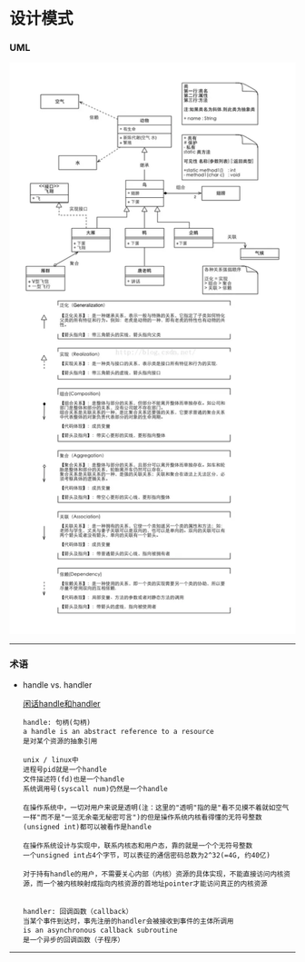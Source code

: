 # 设计模式



### UML

![](_pic/uml_1.png)





---

### 术语

* handle vs. handler

  [闲话handle和handler](https://www.cnblogs.com/idorax/p/6414007.html)

  ``` text
  handle: 句柄(勾柄)
  a handle is an abstract reference to a resource
  是对某个资源的抽象引用
  
  unix / linux中
  进程号pid就是一个handle
  文件描述符(fd)也是一个handle
  系统调用号(syscall num)仍然是一个handle
  
  在操作系统中，一切对用户来说是透明(注：这里的"透明"指的是"看不见摸不着就如空气一样"而不是"一览无余毫无秘密可言")的但是操作系统内核看得懂的无符号整数(unsigned int)都可以被看作是handle
  
  在操作系统设计与实现中，联系内核态和用户态，靠的就是一个个无符号整数
  一个unsigned int占4个字节，可以表征的通信密码总数为2^32(=4G, 约40亿)
  
  对于持有handle的用户，不需要关心内部（内核）资源的具体实现，不能直接访问内核资源，而一个被内核映射成指向内核资源的首地址pointer才能访问真正的内核资源
  
  
  handler: 回调函数（callback）
  当某个事件到达时，事先注册的handler会被接收到事件的主体所调用
  is an asynchronous callback subroutine
  是一个异步的回调函数（子程序）
  
  ```

  





---

